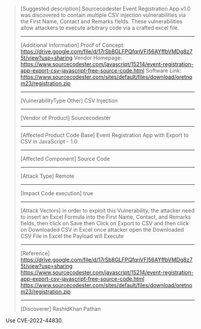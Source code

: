 > [Suggested description]
> Sourcecodester Event Registration App v1.0 was discovered to contain
> multiple CSV injection vulnerabilities via the First Name, Contact and
> Remarks fields. These vulnerabilities allow attackers to execute
> arbitrary code via a crafted excel file.
>
> ------------------------------------------
>
> [Additional Information]
> Proof of Concept: https://drive.google.com/file/d/17rSb8GLFPQfqnVFI56AYffbVMDg8z75t/view?usp=sharing
> Vendor Homepage: https://www.sourcecodester.com/javascript/15214/event-registration-app-export-csv-javascript-free-source-code.html
> Software Link: https://www.sourcecodester.com/sites/default/files/download/oretnom23/registration.zip
>
> ------------------------------------------
>
> [VulnerabilityType Other]
> CSV Injection
>
> ------------------------------------------
>
> [Vendor of Product]
> Sourcecodester
>
> ------------------------------------------
>
> [Affected Product Code Base]
> Event Registration App with Export to CSV in JavaScript - 1.0
>
> ------------------------------------------
>
> [Affected Component]
> Source Code
>
> ------------------------------------------
>
> [Attack Type]
> Remote
>
> ------------------------------------------
>
> [Impact Code execution]
> true
>
> ------------------------------------------
>
> [Attack Vectors]
> in order to exploit this Vulnerability, the attacker need to insert an Excel Formula into the First Name, Contact, and Remarks fields, then click on Save then Click on Export to CSV and then click on Downloaded CSV in Excel once attacker open the Downloaded CSV File in Excel the Payload will Execute
>
> ------------------------------------------
>
> [Reference]
> https://drive.google.com/file/d/17rSb8GLFPQfqnVFI56AYffbVMDg8z75t/view?usp=sharing
> https://www.sourcecodester.com/javascript/15214/event-registration-app-export-csv-javascript-free-source-code.html
> https://www.sourcecodester.com/sites/default/files/download/oretnom23/registration.zip
>
> ------------------------------------------
>
> [Discoverer]
> RashidKhan Pathan

Use CVE-2022-44830.
